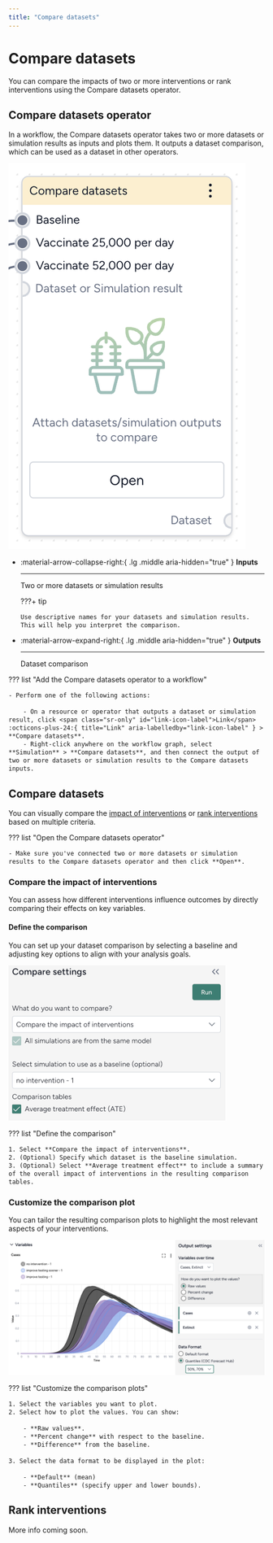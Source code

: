 ```yaml
---
title: "Compare datasets"
---
```


# Compare datasets

You can compare the impacts of two or more interventions or rank interventions using the Compare datasets operator.

## Compare datasets operator

In a workflow, the Compare datasets operator takes two or more datasets or simulation results as inputs and plots them. It outputs a dataset comparison, which can be used as a dataset in other operators.

![](../img/simulation/compare/workflow.png)

<div class="grid cards" markdown>

-   :material-arrow-collapse-right:{ .lg .middle aria-hidden="true" } __Inputs__

    ---

    Two or more datasets or simulation results

    ???+ tip 

        Use descriptive names for your datasets and simulation results. This will help you interpret the comparison.

-   :material-arrow-expand-right:{ .lg .middle aria-hidden="true" } __Outputs__

    ---

    Dataset comparison

</div>

??? list "Add the Compare datasets operator to a workflow"

    - Perform one of the following actions:
    
        - On a resource or operator that outputs a dataset or simulation result, click <span class="sr-only" id="link-icon-label">Link</span> :octicons-plus-24:{ title="Link" aria-labelledby="link-icon-label" } > **Compare datasets**.
        - Right-click anywhere on the workflow graph, select **Simulation** > **Compare datasets**, and then connect the output of two or more datasets or simulation results to the Compare datasets inputs. 

## Compare datasets

You can visually compare the [impact of interventions](#compare-the-impact-of-interventions) or [rank interventions](#rank-interventions) based on multiple criteria.

??? list "Open the Compare datasets operator"

    - Make sure you've connected two or more datasets or simulation results to the Compare datasets operator and then click **Open**.

### Compare the impact of interventions

You can assess how different interventions influence outcomes by directly comparing their effects on key variables.

#### Define the comparison

You can set up your dataset comparison by selecting a baseline and adjusting key options to align with your analysis goals.

![](../img/simulation/compare/settings.png)

??? list "Define the comparison"

    1. Select **Compare the impact of interventions**.
    2. (Optional) Specify which dataset is the baseline simulation.
    3. (Optional) Select **Average treatment effect** to include a summary of the overall impact of interventions in the resulting comparison tables.

### Customize the comparison plot

You can tailor the resulting comparison plots to highlight the most relevant aspects of your interventions.

![](../img/simulation/compare/plot.png)

??? list "Customize the comparison plots"

    1. Select the variables you want to plot.
    2. Select how to plot the values. You can show:

        - **Raw values**.
        - **Percent change** with respect to the baseline.
        - **Difference** from the baseline.

    3. Select the data format to be displayed in the plot:

        - **Default** (mean)
        - **Quantiles** (specify upper and lower bounds). 

## Rank interventions

More info coming soon.